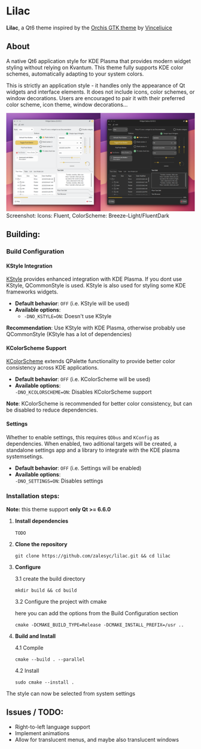 # Lilac

**Lilac**, a Qt6 theme inspired by the [Orchis GTK theme](https://github.com/vinceliuice/Orchis-theme) by [Vinceliuice](https://github.com/vinceliuice)

## About
A native Qt6 application style for KDE Plasma that provides modern widget styling without relying on Kvantum. This theme fully supports KDE color schemes, automatically adapting to your system colors.

This is strictly an application style - it handles only the appearance of Qt widgets and interface elements. It does not include icons, color schemes, or window decorations. Users are encouraged to pair it with their preferred color scheme, icon theme, window decorations…


![A screenshot showing Qt gallery using lilac](./screenshot.png)
Screenshot: Icons: Fluent, ColorScheme: Breeze-Light/FluentDark

## Building:
### Build Configuration
#### KStyle Integration

[KStyle](https://api.kde.org/frameworks/frameworkintegration/html/classKStyle.html) provides enhanced integration with KDE Plasma. If you dont use KStyle, QCommonStyle is used. KStyle is also used for styling some KDE frameworks widgets.

- **Default behavior**: `OFF` (i.e. KStyle will be used)
- **Available options**:  
  - `-DNO_KSTYLE=ON`: Doesn't use KStyle

**Recommendation**: Use KStyle with KDE Plasma, otherwise probably use QCommonStyle (KStyle has a lot of dependencies)

#### KColorScheme Support

[KColorScheme](https://api.kde.org/frameworks/kcolorscheme/html/classKColorScheme.html) extends QPalette functionality to provide better color consistency across KDE applications.

- **Default behavior**: `OFF` (i.e. KColorScheme will be used)
- **Available options**:  
    `-DNO_KCOLORSCHEME=ON`: Disables KColorScheme support

**Note**: KColorScheme is recommended for better color consistency, but can be disabled to reduce dependencies.

#### Settings

Whether to enable settings, this requires `QDbus` and `KConfig` as dependencies. 
When enabled, two aditional targets will be created, a standalone settings app and a library to integrate with the KDE plasma systemsetings.

- **Default behavior**: `OFF` (i.e. Settings will be enabled)
- **Available options**:  
    `-DNO_SETTINGS=ON`: Disables settings

### Installation steps:

**Note:** this theme support **only Qt >= 6.6.0**

1. **Install dependencies**

    `TODO`  

2. **Clone the repository** 

    ~~~ shell
    git clone https://github.com/zalesyc/lilac.git && cd lilac
    ~~~

3. **Configure**

    3.1 create the build directory
    ~~~ shell
    mkdir build && cd build
    ~~~

    3.2 Configure the project with cmake

    here you can add the options from the Build Configuration section

    ~~~ shell
    cmake -DCMAKE_BUILD_TYPE=Release -DCMAKE_INSTALL_PREFIX=/usr ..
    ~~~

4. **Build and Install**

    4.1 Compile
    ~~~ shell
    cmake --build . --parallel 
    ~~~

    4.2 Install
    ~~~ shell
    sudo cmake --install . 
    ~~~

The style can now be selected from system settings

## Issues / TODO:

- Right-to-left language support  
- Implement animations  
- Allow for translucent menus, and maybe also translucent windows  
  
